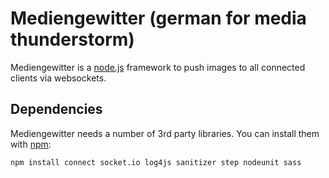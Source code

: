 Mediengewitter (german for media thunderstorm)
==============================================

Mediengewitter is a [node.js](http://nodejs.org) framework to push images to all connected clients via websockets.


Dependencies
------------

Mediengewitter needs a number of 3rd party libraries. You can install them with [npm](http://npmjs.org):

    npm install connect socket.io log4js sanitizer step nodeunit sass
